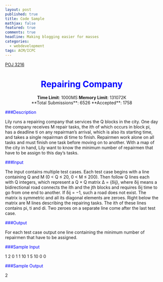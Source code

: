 ```yaml
---
layout: post
published: true
title: Code Sample
mathjax: false
featured: true
comments: true
headline: Making blogging easier for masses
categories: 
  - webdevelopment
tags: ACM/ICPC
---
```

[POJ 3216](http://poj.org/problem?id=3216)

<center><h1><font color="blue">Repairing Company</font></h1></center>
<center><strong>Time Limit</strong>: 1000MS		<strong>Memory Limit</strong>: 131072K</center>

<center>**Total Submissions**: 6526		**Accepted**: 1758</center>

<font color="blue">###Description</font>

Lily runs a repairing company that services the Q blocks in the city. One day the company receives M repair tasks, the ith of which occurs in block pi, has a deadline ti on any repairman’s arrival, which is also its starting time, and takes a single repairman di time to finish. Repairmen work alone on all tasks and must finish one task before moving on to another. With a map of the city in hand, Lily want to know the minimum number of repairmen that have to be assign to this day’s tasks.

<font color="blue">###Input</font>

The input contains multiple test cases. Each test case begins with a line containing Q and M (0 < Q ≤ 20, 0 < M ≤ 200). Then follow Q lines each with Q integers, which represent a Q × Q matrix Δ = {δij}, where δij means a bidirectional road connects the ith and the jth blocks and requires δij time to go from one end to another. If δij = −1, such a road does not exist. The matrix is symmetric and all its diagonal elements are zeroes. Right below the matrix are M lines describing the repairing tasks. The ith of these lines contains pi, ti and di. Two zeroes on a separate line come after the last test case.

<font color="blue">###Output</font>

For each test case output one line containing the minimum number of repairmen that have to be assigned.

<font color="blue">###Sample Input</font>

1 2
0
1 1 10
1 5 10
0 0

<font color="blue">###Sample Output</font>

2